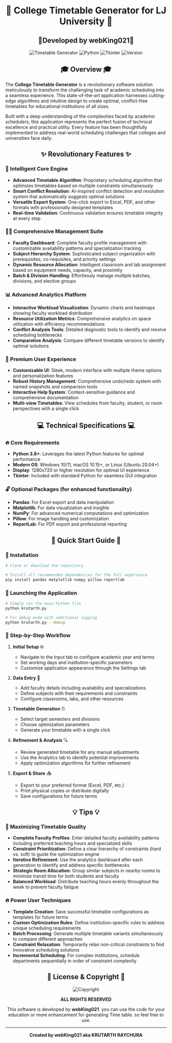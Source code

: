 <div align="center">

# 🏫 College Timetable Generator for LJ University 🏫

## 🌟Developed by **webKing021**🌟

<img src="https://img.shields.io/badge/Timetable-Generator-blue?style=for-the-badge&logo=calendar" alt="Timetable Generator"/>
<img src="https://img.shields.io/badge/Python-3.x-green?style=for-the-badge&logo=python" alt="Python"/>
<img src="https://img.shields.io/badge/GUI-Tkinter-orange?style=for-the-badge&logo=python" alt="Tkinter"/>
<img src="https://img.shields.io/badge/Version-2.0-purple?style=for-the-badge" alt="Version"/>

</div>

<div align="center">

## 🎓 Overview 🎓

</div>

The **College Timetable Generator** is a revolutionary software solution meticulously to transform the challenging task of academic scheduling into a seamless experience. This state-of-the-art application harnesses cutting-edge algorithms and intuitive design to create optimal, conflict-free timetables for educational institutions of all sizes.

Built with a deep understanding of the complexities faced by academic schedulers, this application represents the perfect fusion of technical excellence and practical utility. Every feature has been thoughtfully implemented to address real-world scheduling challenges that colleges and universities face daily.

<div align="center">

## ✨ Revolutionary Features ✨

</div>

### 🚀 Intelligent Core Engine
- **Advanced Timetable Algorithm**: Proprietary scheduling algorithm that optimizes timetables based on multiple constraints simultaneously
- **Smart Conflict Resolution**: AI-inspired conflict detection and resolution system that automatically suggests optimal solutions
- **Versatile Export System**: One-click export to Excel, PDF, and other formats with professionally designed templates
- **Real-time Validation**: Continuous validation ensures timetable integrity at every step

### 👨‍🏫 Comprehensive Management Suite
- **Faculty Dashboard**: Complete faculty profile management with customizable availability patterns and specialization tracking
- **Subject Hierarchy System**: Sophisticated subject organization with prerequisites, co-requisites, and priority settings
- **Dynamic Resource Allocation**: Intelligent classroom and lab assignment based on equipment needs, capacity, and proximity
- **Batch & Division Handling**: Effortlessly manage multiple batches, divisions, and elective groups

### 📊 Advanced Analytics Platform
- **Interactive Workload Visualization**: Dynamic charts and heatmaps showing faculty workload distribution
- **Resource Utilization Metrics**: Comprehensive analytics on space utilization with efficiency recommendations
- **Conflict Analysis Tools**: Detailed diagnostic tools to identify and resolve scheduling bottlenecks
- **Comparative Analysis**: Compare different timetable versions to identify optimal solutions

### 🎨 Premium User Experience
- **Customizable UI**: Sleek, modern interface with multiple theme options and personalization features
- **Robust History Management**: Comprehensive undo/redo system with named snapshots and comparison tools
- **Interactive Help System**: Context-sensitive guidance and comprehensive documentation
- **Multi-view Timetables**: View schedules from faculty, student, or room perspectives with a single click

<div align="center">

## 💻 Technical Specifications 💻

</div>

### 🔥 Core Requirements
- **Python 3.8+**: Leverages the latest Python features for optimal performance
- **Modern OS**: Windows 10/11, macOS 10.15+, or Linux (Ubuntu 20.04+)
- **Display**: 1280x720 or higher resolution for optimal UI experience
- **Tkinter**: Included with standard Python for seamless GUI integration

### 🔓 Optional Packages (for enhanced functionality)
- **Pandas**: For Excel export and data manipulation
- **Matplotlib**: For data visualization and insights
- **NumPy**: For advanced numerical computations and optimization
- **Pillow**: For image handling and customization
- **ReportLab**: For PDF export and professional reporting

<div align="center">

## 🚀 Quick Start Guide 🚀

</div>

### 📍 Installation

```bash
# Clone or download the repository.

# Install all recommended dependencies for the full experience
pip install pandas matplotlib numpy pillow reportlab
```

### 🔔 Launching the Application

```bash
# Simply run the main Python file
python krutarth.py

# For debug mode with additional logging
python krutarth.py --debug
```

### 📃 Step-by-Step Workflow

1. **Initial Setup** 🌐
   - Navigate to the Input tab to configure academic year and terms
   - Set working days and institution-specific parameters
   - Customize application appearance through the Settings tab

2. **Data Entry** 📝
   - Add faculty details including availability and specializations
   - Define subjects with their requirements and constraints
   - Configure classrooms, labs, and other resources

3. **Timetable Generation** ⏰
   - Select target semesters and divisions
   - Choose optimization parameters
   - Generate your timetable with a single click

4. **Refinement & Analysis** 🔍
   - Review generated timetable for any manual adjustments
   - Use the Analytics tab to identify potential improvements
   - Apply optimization algorithms for further refinement

5. **Export & Share** 📤
   - Export to your preferred format (Excel, PDF, etc.)
   - Print physical copies or distribute digitally
   - Save configurations for future terms

<div align="center">

## 💡 Tips 💡

</div>

### 🌟 Maximizing Timetable Quality

- **Complete Faculty Profiles**: Enter detailed faculty availability patterns including preferred teaching hours and specialized skills
- **Constraint Prioritization**: Define a clear hierarchy of constraints (hard vs. soft) to guide the optimization engine
- **Iterative Refinement**: Use the analytics dashboard after each generation to identify and address specific bottlenecks
- **Strategic Room Allocation**: Group similar subjects in nearby rooms to minimize transit time for both students and faculty
- **Balanced Workload**: Distribute teaching hours evenly throughout the week to prevent faculty fatigue

### 🔥 Power User Techniques

- **Template Creation**: Save successful timetable configurations as templates for future terms
- **Custom Optimization Rules**: Define institution-specific rules to address unique scheduling requirements
- **Batch Processing**: Generate multiple timetable variants simultaneously to compare different approaches
- **Constraint Relaxation**: Temporarily relax non-critical constraints to find innovative scheduling solutions
- **Incremental Scheduling**: For complex institutions, schedule departments sequentially in order of constraint complexity

<div align="center">

## 📝 License & Copyright 📝

</div>

<div align="center">
<img src="https://img.shields.io/badge/Copyright%20©%202025-KRUTARTH%20RAYCHURA-blue?style=for-the-badge" alt="Copyright"/>

**ALL RIGHTS RESERVED**

This software is developed by **webKing021**. you can use the code for your education or more enhancement for generating Time table. so feel free to use.

</div>

---

<div align="center">


**Created by webKing021 aka KRUTARTH RAYCHURA**
</div>

